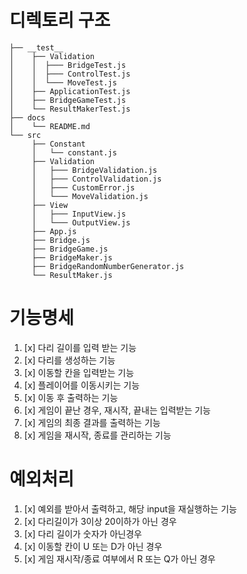 # 디렉토리 구조
```
├── __test__
│    ├── Validation
│    │  ├─── BridgeTest.js
│    │  ├─── ControlTest.js
│    │  └─── MoveTest.js
│    ├── ApplicationTest.js
│    ├── BridgeGameTest.js
│    └── ResultMakerTest.js
├── docs
│    └── README.md
└── src
     ├── Constant
     │   └── constant.js
     ├── Validation
     │   ├─── BridgeValidation.js
     │   ├─── ControlValidation.js
     │   ├─── CustomError.js
     │   └─── MoveValidation.js
     ├── View
     │   ├─── InputView.js
     │   └─── OutputView.js
     ├── App.js
     ├── Bridge.js
     ├── BridgeGame.js
     ├── BridgeMaker.js
     ├── BridgeRandomNumberGenerator.js
     └── ResultMaker.js
``` 

# 기능명세

1. [x] 다리 길이를 입력 받는 기능
2. [x] 다리를 생성하는 기능
3. [x] 이동할 칸을 입력받는 기능
4. [x] 플레이어를 이동시키는 기능
5. [x] 이동 후 출력하는 기능
6. [x] 게임이 끝난 경우, 재시작, 끝내는 입력받는 기능
7. [x] 게임의 최종 결과를 출력하는 기능
8. [x] 게임을 재시작, 종료를 관리하는 기능

# 예외처리

1. [x] 예외를 받아서 출력하고, 해당 input을 재실행하는 기능
2. [x] 다리길이가 3이상 20이하가 아닌 경우
3. [x] 다리 길이가 숫자가 아닌경우
4. [x] 이동할 칸이 U 또는 D가 아닌 경우
5. [x] 게임 재시작/종료 여부에서 R 또는 Q가 아닌 경우
